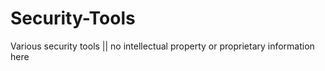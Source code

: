 # Security-Tools
Various security tools || no intellectual property or proprietary information here
